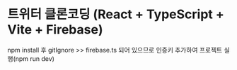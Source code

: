 # 트위터 클론코딩 (React + TypeScript + Vite + Firebase)

npm install 후
gitIgnore >> firebase.ts 되어 있으므로
인증키 추가하여 프로젝트 실행(npm run dev)


